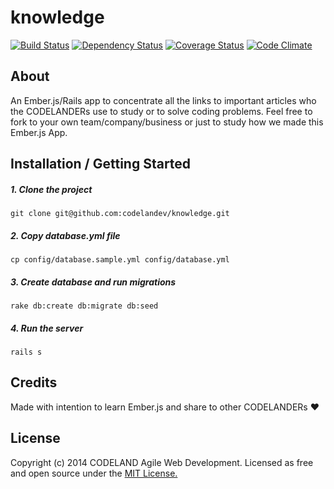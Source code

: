 # knowledge

[![Build Status](https://travis-ci.org/codelandev/knowledge.svg)](https://travis-ci.org/codelandev/knowledge)
[![Dependency Status](https://gemnasium.com/codelandev/knowledge.svg)](https://gemnasium.com/codelandev/knowledge)
[![Coverage Status](https://coveralls.io/repos/codelandev/knowledge/badge.png)](https://coveralls.io/r/codelandev/knowledge)
[![Code Climate](https://codeclimate.com/github/codelandev/knowledge.png)](https://codeclimate.com/github/codelandev/knowledge)

## About

An Ember.js/Rails app to concentrate all the links to important articles who the CODELANDERs use to study or to solve coding problems. Feel free to fork to your own team/company/business or just to study how we made this Ember.js App.

## Installation / Getting Started

##### 1. Clone the project 

```git clone git@github.com:codelandev/knowledge.git```

##### 2. Copy database.yml file

```cp config/database.sample.yml config/database.yml```

##### 3. Create database and run migrations

```rake db:create db:migrate db:seed```

##### 4. Run the server

```rails s```

## Credits

Made with intention to learn Ember.js and share to other CODELANDERs :heart:

## License

Copyright (c) 2014 CODELAND Agile Web Development. Licensed as free and open source under the [MIT License.](https://github.com/codelandev/knowledge/blob/master/LICENSE)
